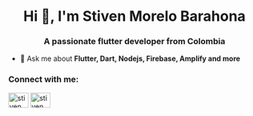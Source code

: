 <h1 align="center">Hi 👋, I'm Stiven Morelo Barahona</h1>
<h3 align="center">A passionate flutter developer from Colombia</h3>

- 💬 Ask me about **Flutter, Dart, Nodejs, Firebase, Amplify and more**

<h3 align="left">Connect with me:</h3>
<p align="left">
<a href="https://www.linkedin.com/in/smoreb/" target="blank"><img align="center" src="https://raw.githubusercontent.com/rahuldkjain/github-profile-readme-generator/master/src/images/icons/Social/linked-in-alt.svg" alt="stiven morelos barahona" height="30" width="40" /></a>
<a href="https://instagram.com/_more_sb/" target="blank"><img align="center" src="https://raw.githubusercontent.com/rahuldkjain/github-profile-readme-generator/master/src/images/icons/Social/instagram.svg" alt="stiven morelos barahona" height="30" width="40" /></a>
</p>


